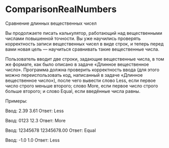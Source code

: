 # ComparisonRealNumbers
Сравнение длинных вещественных чисел

Вы продолжаете писать калькулятор, работающий над вещественными числами повышенной точности. Вы уже научились проверять корректность записи вещественных чисел в виде строк, и теперь перед вами новая цель — научиться сравнивать такие вещественные числа.

Пользователь вводит две строки, задающие вещественные числа, в том же формате, как было описано в задаче «Длинное вещественное число». Программа должна проверить корректность ввода (для этого можно переиспользовать код, написанный в задаче «Длинное вещественное число»), после чего вывести слово Less, если первое число строго меньше второго; слово More, если первое число строго больше второго; и слово Equal, если введённые числа равны.

Примеры:

Ввод: 2.39 3.61
Ответ: Less

Ввод: 0123 12.3
Ответ: More

Ввод: 12345678 12345678.00
Ответ: Equal

Ввод: -1.0 1.0
Ответ: Less
